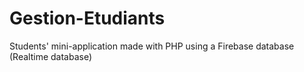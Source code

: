 # Gestion-Etudiants
Students' mini-application made with PHP using a Firebase database (Realtime database) 

